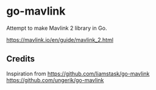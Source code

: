 # go-mavlink

Attempt to make Mavlink 2 library in Go.

https://mavlink.io/en/guide/mavlink_2.html

## Credits
Inspiration from
https://github.com/liamstask/go-mavlink
https://github.com/ungerik/go-mavlink
